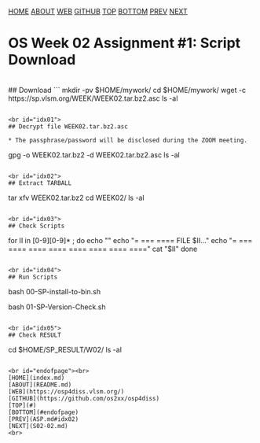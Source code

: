 ---
---
[HOME](index.md)
[ABOUT](README.md)
[WEB](https://osp4diss.vlsm.org/)
[GITHUB](https://github.com/os2xx/osp4diss/)
[TOP](#)
[BOTTOM](#endofpage)
[PREV](ASP.md#idx02)
[NEXT](S02-02.md)

# OS Week 02 Assignment #1: Script Download

<br id="idx00">
## Download <https://sp.vlsm.org/WEEK/WEEK02.tar.bz2.asc>
```
mkdir -pv $HOME/mywork/
cd $HOME/mywork/
wget -c https://sp.vlsm.org/WEEK/WEEK02.tar.bz2.asc
ls -al

```

<br id="idx01">
## Decrypt file WEEK02.tar.bz2.asc

* The passphrase/password will be disclosed during the ZOOM meeting.

```
gpg -o WEEK02.tar.bz2 -d WEEK02.tar.bz2.asc
ls -al

```

<br id="idx02">
## Extract TARBALL
```
tar xfv WEEK02.tar.bz2
cd WEEK02/
ls -al

```

<br id="idx03">
## Check Scripts
```
for II in [0-9][0-9]* ; do
    echo ""
    echo "= === ==== FILE $II..."
    echo "= === ==== ==== ==== ==== ==== ==== ===="
    cat  "$II"
done

```

<br id="idx04">
## Run Scripts
```
bash 00-SP-install-to-bin.sh

bash 01-SP-Version-Check.sh

```

<br id="idx05">
## Check RESULT
```
cd $HOME/SP_RESULT/W02/
ls -al

```

<br id="endofpage"><br>
[HOME](index.md)
[ABOUT](README.md)
[WEB](https://osp4diss.vlsm.org/)
[GITHUB](https://github.com/os2xx/osp4diss)
[TOP](#)
[BOTTOM](#endofpage)
[PREV](ASP.md#idx02)
[NEXT](S02-02.md)
<br>


